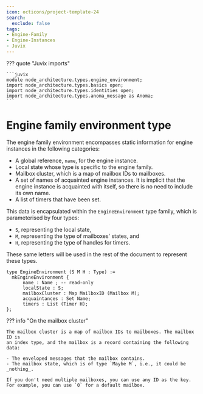 ```yaml
---
icon: octicons/project-template-24
search:
  exclude: false
tags:
- Engine-Family
- Engine-Instances
- Juvix
---
```


??? quote "Juvix imports"

    ```juvix
    module node_architecture.types.engine_environment;
    import node_architecture.types.basics open;
    import node_architecture.types.identities open;
    import node_architecture.types.anoma_message as Anoma;
    ```

# Engine family environment type

The engine family environment encompasses static information for engine
instances in the following categories:

- A global reference, `name`, for the engine instance.
- Local state whose type is specific to the engine family.
- Mailbox cluster, which is a map of mailbox IDs to mailboxes.
- A set of names of acquainted engine instances. It is implicit that the engine
  instance is acquainted with itself, so there is no need to include its own
  name.
- A list of timers that have been set.

This data is encapsulated within the `EngineEnvironment` type family, which is
parameterised by four types:

- `S`, representing the local state,
- `M`, representing the type of mailboxes' states, and
- `H`, representing the type of handles for timers.

These same letters will be used in the rest of the document to represent these
types.

```juvix
type EngineEnvironment (S M H : Type) :=
  mkEngineEnvironment {
      name : Name ; -- read-only
      localState : S;
      mailboxCluster : Map MailboxID (Mailbox M);
      acquaintances : Set Name;
      timers : List (Timer H);
};
```

??? info "On the mailbox cluster"

    The mailbox cluster is a map of mailbox IDs to mailboxes. The mailbox ID is
    an index type, and the mailbox is a record containing the following data:

    - The enveloped messages that the mailbox contains.
    - The mailbox state, which is of type `Maybe M`, i.e., it could be
    _nothing_.

    If you don't need multiple mailboxes, you can use any ID as the key.
    For example, you can use `0` for a default mailbox.
